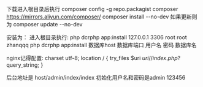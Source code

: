 下载进入根目录后执行
composer config -g repo.packagist composer https://mirrors.aliyun.com/composer/
composer install --no-dev
如果更新则为 composer update --no-dev

安装为：
进入根目录执行:
php dcrphp app:install 127.0.0.1 3306 root root zhanqqq
php dcrphp app:install 数据库host 数据库端口 用户名 密码 数据库名

nginx记得配置:
charset utf-8;
location / {
    try_files $uri $uri/ /index.php?$query_string;
}

后台地址是 host/admin/index/index 初始化用户名和密码是admin 123456